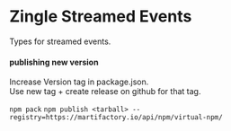 Zingle Streamed Events
======================

Types for streamed events.


#### publishing new version
Increase Version tag in package.json.
<br>
Use new tag + create release on github for that tag.

`npm pack`
`npm publish <tarball> --registry=https://martifactory.io/api/npm/virtual-npm/`
